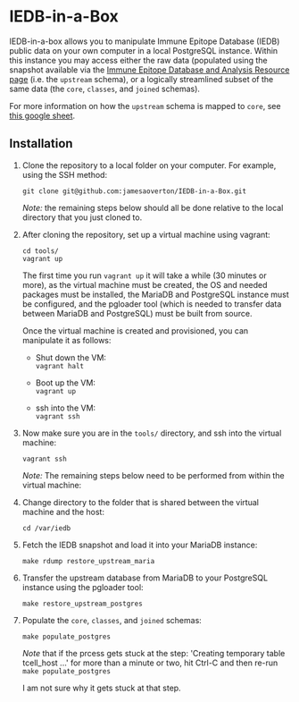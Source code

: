 # IEDB-in-a-Box

IEDB-in-a-box allows you to manipulate Immune Epitope Database (IEDB) public data on your own computer in a local PostgreSQL instance. Within this instance you may access either the raw data (populated using the snapshot available via the [Immune Epitope Database and Analysis Resource page](http://www.iedb.org/downloader.php?file_name=doc/iedb_public.sql.gz) (i.e. the `upstream` schema), or a logically streamlined subset of the same data (the `core`, `classes`, and `joined` schemas).

For more information on how the `upstream` schema is mapped to `core`, see [this google sheet](https://docs.google.com/spreadsheets/d/10updSttzfhsqLD-fT5Fw2zWZJt9dqQBiNVothW4lALk).


## Installation

1. Clone the repository to a local folder on your computer. For example, using the SSH method:

    `git clone git@github.com:jamesaoverton/IEDB-in-a-Box.git`

    _Note:_ the remaining steps below should all be done relative to the local directory that you just cloned to.

1. After cloning the repository, set up a virtual machine using vagrant:

    `cd tools/`  
    `vagrant up`

    The first time you run `vagrant up` it will take a while (30 minutes or more), as the virtual machine must be created, the OS and needed packages must be installed, the MariaDB and PostgreSQL instance must be configured, and the pgloader tool (which is needed to transfer data between MariaDB and PostgreSQL) must be built from source.

    Once the virtual machine is created and provisioned, you can manipulate it as follows:  
    * Shut down the VM:  
      `vagrant halt` 

    * Boot up the VM:  
      `vagrant up`

    * ssh into the VM:  
      `vagrant ssh`
    

1. Now make sure you are in the `tools/` directory, and ssh into the virtual machine:

    `vagrant ssh`

    _Note:_ The remaining steps below need to be performed from within the virtual machine:

1. Change directory to the folder that is shared between the virtual machine and the host:

    `cd /var/iedb`

1. Fetch the IEDB snapshot and load it into your MariaDB instance:

    `make rdump restore_upstream_maria`

1. Transfer the upstream database from MariaDB to your PostgreSQL instance using the pgloader tool:

    `make restore_upstream_postgres`

1. Populate the `core`, `classes`, and `joined` schemas:

    `make populate_postgres`

    *Note* that if the prcess gets stuck at the step: 'Creating temporary table tcell_host ...' for more than a minute or two, hit Ctrl-C and then re-run `make populate_postgres`

    I am not sure why it gets stuck at that step.
